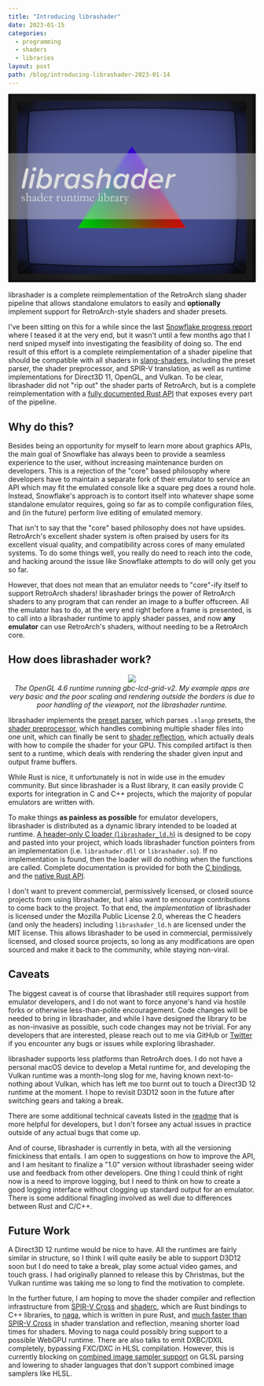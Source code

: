 ```yaml
---
title: "Introducing librashader"
date: 2023-01-15
categories:
  - programming
  - shaders
  - libraries
layout: post
path: /blog/introducing-librashader-2023-01-14
---
```


![](librashader-hero.svg)


librashader is a complete reimplementation of the RetroArch slang shader pipeline that allows standalone emulators to easily and **optionally** implement support for RetroArch-style shaders and shader presets.

I've been sitting on this for a while since the last [Snowflake progress report](https://snowflakepowe.red/blog/progress-report-2022-03-02) where I teased it at the very end, but it wasn't until a few months ago that I nerd sniped myself into investigating the feasibility of doing so. The end result of this effort is a complete reimplementation of a shader pipeline that should be compatible with all shaders in [slang-shaders](https://github.com/libretro/slang-shaders), including the preset parser, the shader preprocessor, and SPIR-V translation, as well as runtime implementations for Direct3D 11, OpenGL, and Vulkan. To be clear, librashader did not "rip out" the shader parts of RetroArch, but is a complete reimplementation with a [fully documented Rust API](https://docs.rs/librashader/latest/librashader/) that exposes every part of the pipeline. 


## Why do this?

Besides being an opportunity for myself to learn more about graphics APIs, the main goal of Snowflake has always been to provide a seamless experience to the user, without increasing maintenance burden on developers. This is a rejection of the "core" based philosophy where developers have to maintain a separate fork of their emulator to service
an API which may fit the emulated console like a square peg does a round hole. Instead, Snowflake's approach is to contort itself into whatever shape some standalone emulator
requires, going so far as to compile configuration files, and (in the future) perform live editing of emulated memory. 

That isn't to say that the "core" based philosophy does not have upsides. RetroArch's excellent shader system is often praised by users for its excellent visual quality, and
compatibility across cores of many emulated systems. To do some things well, you really do need to reach into the code, and hacking around the issue like Snowflake attempts to do
will only get you so far.

However, that does not mean that an emulator needs to "core"-ify itself to support RetroArch shaders! librashader brings the power of RetroArch shaders to any program that can render an image to a buffer offscreen. All the emulator has to do, at the very end right before a frame is presented, is to call into a librashader runtime to apply shader passes,
and now **any emulator** can use RetroArch's shaders, without needing to be a RetroArch core.

## How does librashader work?

<p align="center">
  <img src="https://user-images.githubusercontent.com/1000503/212462721-f40f3555-8c50-448e-8876-534102f982e1.png" />
  <br >
  <em style="font-style: italic;font-size:14px;">The OpenGL 4.6 runtime running gbc-lcd-grid-v2. My example apps are very basic and the poor scaling and rendering outside the borders is due to poor handling of the viewport, not the librashader runtime.</em>
</p>

librashader implements the [preset parser](https://docs.rs/librashader/latest/librashader/presets/index.html), which parses `.slangp` presets, the [shader preprocessor](https://docs.rs/librashader/latest/librashader/preprocess/index.html), which handles combining multiple shader files into one unit, which can finally be sent to [shader reflection](https://docs.rs/librashader/latest/librashader/reflect/index.html), which actually deals with how to compile the shader for your GPU. This compiled artifact is then sent to a runtime, which deals with rendering the shader given input and output frame buffers.

While Rust is nice, it unfortunately is not in wide use in the emudev community. But since librashader is a Rust library, it can easily provide C exports for integration in C and C++ projects, which the majority of popular emulators are written with.

To make things **as painless as possible** for emulator developers, librashader is distributed as a dynamic library intended to be loaded at runtime. [A header-only C loader (`librashader_ld.h`)](https://github.com/SnowflakePowered/librashader/tree/master/include) is designed to be copy and pasted into your project, which loads librashader function pointers from an implementation (i.e. `librashader.dll` or `librashader.so`). If no implementation is found, then the loader will do nothing when the functions are called. Complete documentation is provided for both the [C bindings](https://docs.rs/librashader-capi), and the [native Rust API](https://docs.rs/librashader). 

I don't want to prevent commercial, permissively licensed, or closed source projects from using librashader, but I also want to encourage contributions to come back to the project. To that end, the *implementation* of librashader is licensed under the Mozilla Public License 2.0, whereas the C headers (and only the headers) including `librashader_ld.h` are licensed under the MIT license. This allows librashader to be used in commercial, permissively licensed, and closed source projects, so long as any modifications are open sourced and make it back to the community, while staying non-viral. 
 
## Caveats
The biggest caveat is of course that librashader still requires support from emulator developers, and I do not want to force anyone's hand via hostile forks or otherwise less-than-polite encouragement. Code changes will be needed to bring in librashader, and while I have designed the library to be as non-invasive as possible, such code changes may not be trivial. For any developers that are interested, please reach out to me via GitHub or [Twitter](https://twitter.com/chyyran) if you encounter any bugs or issues while exploring librashader. 

librashader supports less platforms than RetroArch does. I do not have a personal macOS device to develop a Metal runtime for, and developing the Vulkan runtime was a month-long slog for me, having known next-to-nothing about Vulkan, which has left me too burnt out to touch a Direct3D 12 runtime at the moment. I hope to revisit D3D12 soon in the future after switching gears and taking a break.

There are some additional technical caveats listed in the [readme](https://github.com/SnowflakePowered/librashader/blob/master/README.md) that is more helpful for developers, but I don't forsee any actual issues in practice outside of any actual bugs that come up.

And of course, librashader is currently in beta, with all the versioning finickiness that entails. I am open to suggestions on how to improve the API, and I am hesitant to finalize a "1.0" version without librashader seeing wider use and feedback from other developers. One thing I could think of right now is a need to improve logging, but I need to think on how to create a good logging interface without clogging up standard output for an emulator. There is some additional finagling involved as well due to differences between Rust and C/C++.

## Future Work
A Direct3D 12 runtime would be nice to have. All the runtimes are fairly similar in structure, so I think I will quite easily be able to support D3D12 soon but I do need to take a break, play some actual video games, and touch grass. I had originally planned to release this by Christmas, but the Vulkan runtime was taking me so long to find the motivation to complete. 

In the further future, I am hoping to move the shader compiler and reflection infrastructure from [SPIR-V Cross](https://github.com/grovesNL/spirv_cross) and [shaderc](https://github.com/google/shaderc-rs), which are Rust bindings to C++ libraries, to [naga](https://github.com/gfx-rs/naga), which is written in pure Rust, and [much faster than SPIR-V Cross](https://gfx-rs.github.io/2021/05/09/dota2-msl-compilation.html) in shader translation and reflection, meaning shorter load times for shaders. Moving to naga could possibly bring support to a possible WebGPU runtime. There are also talks to emit DXBC/DXIL completely, bypassing FXC/DXC in HLSL compilation. However, this is currently blocking on [combined image sampler support](https://github.com/gfx-rs/naga/issues/1012) on GLSL parsing and lowering to shader languages that don't support combined image samplers like HLSL. 